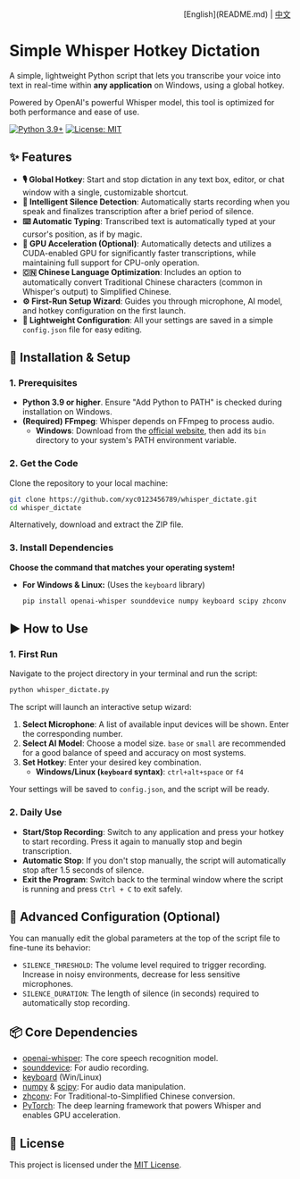 <div align="right">
[English](README.md) | <a href="README_zh.md">中文</a>
</div>

# Simple Whisper Hotkey Dictation

A simple, lightweight Python script that lets you transcribe your voice into text in real-time within **any application** on Windows, using a global hotkey.

Powered by OpenAI's powerful Whisper model, this tool is optimized for both performance and ease of use.

[![Python 3.9+](https://img.shields.io/badge/python-3.9+-blue.svg)](https://www.python.org/downloads/)
[![License: MIT](https://img.shields.io/badge/License-MIT-yellow.svg)](https://opensource.org/licenses/MIT)

## ✨ Features

*   **🎙️ Global Hotkey**: Start and stop dictation in any text box, editor, or chat window with a single, customizable shortcut.
*   **🤫 Intelligent Silence Detection**: Automatically starts recording when you speak and finalizes transcription after a brief period of silence.
*   **⌨️ Automatic Typing**: Transcribed text is automatically typed at your cursor's position, as if by magic.
*   **🚀 GPU Acceleration (Optional)**: Automatically detects and utilizes a CUDA-enabled GPU for significantly faster transcriptions, while maintaining full support for CPU-only operation.
*   **🇨🇳 Chinese Language Optimization**: Includes an option to automatically convert Traditional Chinese characters (common in Whisper's output) to Simplified Chinese.
*   **⚙️ First-Run Setup Wizard**: Guides you through microphone, AI model, and hotkey configuration on the first launch.
*   **📝 Lightweight Configuration**: All your settings are saved in a simple `config.json` file for easy editing.

## 🚀 Installation & Setup

### 1. Prerequisites

*   **Python 3.9 or higher**. Ensure "Add Python to PATH" is checked during installation on Windows.
*   **(Required) FFmpeg**: Whisper depends on FFmpeg to process audio.
    *   **Windows**: Download from the [official website](https://ffmpeg.org/download.html), then add its `bin` directory to your system's PATH environment variable.

### 2. Get the Code

Clone the repository to your local machine:
```bash
git clone https://github.com/xyc0123456789/whisper_dictate.git
cd whisper_dictate
```
Alternatively, download and extract the ZIP file.

### 3. Install Dependencies

**Choose the command that matches your operating system!**

*   **For Windows & Linux:** (Uses the `keyboard` library)
    ```bash
    pip install openai-whisper sounddevice numpy keyboard scipy zhconv
    ```

## ▶️ How to Use

### 1. First Run

Navigate to the project directory in your terminal and run the script:

```bash
python whisper_dictate.py
```

The script will launch an interactive setup wizard:
1.  **Select Microphone**: A list of available input devices will be shown. Enter the corresponding number.
2.  **Select AI Model**: Choose a model size. `base` or `small` are recommended for a good balance of speed and accuracy on most systems.
3.  **Set Hotkey**: Enter your desired key combination.
    *   **Windows/Linux (`keyboard` syntax)**: `ctrl+alt+space` or `f4`

Your settings will be saved to `config.json`, and the script will be ready.

### 2. Daily Use

*   **Start/Stop Recording**: Switch to any application and press your hotkey to start recording. Press it again to manually stop and begin transcription.
*   **Automatic Stop**: If you don't stop manually, the script will automatically stop after 1.5 seconds of silence.
*   **Exit the Program**: Switch back to the terminal window where the script is running and press `Ctrl + C` to exit safely.

## 🔧 Advanced Configuration (Optional)

You can manually edit the global parameters at the top of the script file to fine-tune its behavior:

*   `SILENCE_THRESHOLD`: The volume level required to trigger recording. Increase in noisy environments, decrease for less sensitive microphones.
*   `SILENCE_DURATION`: The length of silence (in seconds) required to automatically stop recording.

## 📦 Core Dependencies

*   [openai-whisper](https://github.com/openai/whisper): The core speech recognition model.
*   [sounddevice](https://python-sounddevice.readthedocs.io/): For audio recording.
*   [keyboard](https://github.com/boppreh/keyboard) (Win/Linux)
*   [numpy](https://numpy.org/) & [scipy](https://scipy.org/): For audio data manipulation.
*   [zhconv](https://github.com/gumblex/zhconv): For Traditional-to-Simplified Chinese conversion.
*   [PyTorch](https://pytorch.org/): The deep learning framework that powers Whisper and enables GPU acceleration.

## 📜 License

This project is licensed under the [MIT License](LICENSE).
